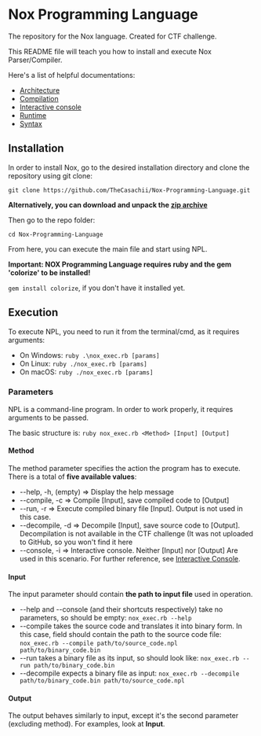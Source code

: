 # Nox Programming Language
The repository for the Nox language. Created for CTF challenge.

This README file will teach you how to install and execute Nox Parser/Compiler.

Here's a list of helpful documentations:
- [Architecture](Architecture.md)
- [Compilation](Compile.md)
- [Interactive console](Console.md)
- [Runtime](Run.md)
- [Syntax](Syntax.md)

## Installation
In order to install Nox, go to the desired installation directory and clone the repository using git clone:

`git clone https://github.com/TheCasachii/Nox-Programming-Language.git`

**Alternatively, you can download and unpack the [zip archive](https://github.com/TheCasachii/Nox-Programming-Language/archive/main.zip)**

Then go to the repo folder:

`cd Nox-Programming-Language`

From here, you can execute the main file and start using NPL.

**Important: NOX Programming Language requires ruby and the gem 'colorize' to be installed!**

`gem install colorize`, if you don't have it installed yet.

## Execution
To execute NPL, you need to run it from the terminal/cmd, as it requires arguments:

- On Windows: `ruby .\nox_exec.rb [params]`
- On Linux: `ruby ./nox_exec.rb [params]`
- On macOS: `ruby ./nox_exec.rb [params]`

### Parameters
NPL is a command-line program. In order to work properly, it requires arguments to be passed.

The basic structure is:
`ruby nox_exec.rb <Method> [Input] [Output]`

#### Method
The method parameter specifies the action the program has to execute. There is a total of **five available values**:

- --help, -h, (empty) => Display the help message
- --compile, -c => Compile [Input], save compiled code to [Output]
- --run, -r => Execute compiled binary file [Input]. Output is not used in this case.
- --decompile, -d => Decompile [Input], save source code to [Output]. Decompilation is not available in the CTF challenge (It was not uploaded to GitHub, so you won't find it here
- --console, -i => Interactive console. Neither [Input] nor [Output] Are used in this scenario. For further reference, see [Interactive Console](Console.md).

#### Input
The input parameter should contain **the path to input file** used in operation.

- --help and --console (and their shortcuts respectively) take no parameters, so should be empty: `nox_exec.rb --help`
- --compile takes the source code and translates it into binary form. In this case, field should contain the path to the source code file: `nox_exec.rb --compile path/to/source_code.npl path/to/binary_code.bin`
- --run takes a binary file as its input, so should look like: `nox_exec.rb --run path/to/binary_code.bin`
- --decompile expects a binary file as input: `nox_exec.rb --decompile path/to/binary_code.bin path/to/source_code.npl`

#### Output
The output behaves similarly to input, except it's the second parameter (excluding method).
For examples, look at **Input**.
